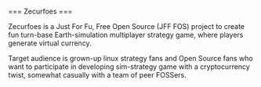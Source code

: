 === Zecurfoes ===

Zecurfoes is a Just For Fu, Free Open Source (JFF FOS) project to create fun
turn-base Earth-simulation multiplayer strategy game, where players generate
virtual currency.

Target audience is grown-up linux strategy fans and Open Source fans who want
to participate in developing sim-strategy game with a cryptocurrency twist,
somewhat casually with a team of peer FOSSers.
